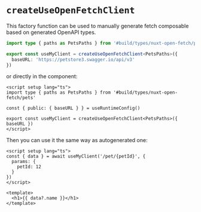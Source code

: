 # `createUseOpenFetchClient`

This factory function can be used to manually generate fetch composable based on generated OpenAPI types. 

```ts [composables/useMyClient.ts]
import type { paths as PetsPaths } from '#build/types/nuxt-open-fetch/pets'

export const useMyClient = createUseOpenFetchClient<PetsPaths>({
  baseURL: 'https://petstore3.swagger.io/api/v3'
})
```

or directly in the component:

```vue
<script setup lang="ts">
import type { paths as PetsPaths } from '#build/types/nuxt-open-fetch/pets'

const { public: { baseURL } } = useRuntimeConfig()

export const useMyClient = createUseOpenFetchClient<PetsPaths>({ baseURL })
</script>
```

Then you can use it the same way as autogenerated one:

```vue
<script setup lang="ts">
const { data } = await useMyClient('/pet/{petId}', {
  params: {
    petId: 12
  }
})
</script>

<template>
  <h1>{{ data?.name }}</h1>
</template>
```